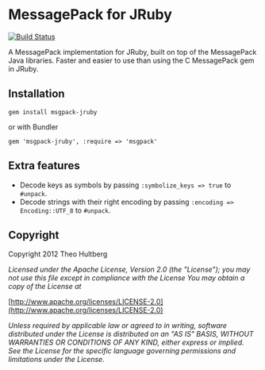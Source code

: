 # MessagePack for JRuby

[![Build Status](https://travis-ci.org/iconara/msgpack-jruby.png?branch=master)](https://travis-ci.org/iconara/msgpack-jruby)

A MessagePack implementation for JRuby, built on top of the MessagePack Java libraries. Faster and easier to use than using the C MessagePack gem in JRuby.

## Installation

    gem install msgpack-jruby

or with Bundler

    gem 'msgpack-jruby', :require => 'msgpack'

## Extra features

* Decode keys as symbols by passing `:symbolize_keys => true` to `#unpack`.
* Decode strings with their right encoding by passing `:encoding => Encoding::UTF_8` to `#unpack`.

## Copyright

Copyright 2012 Theo Hultberg

_Licensed under the Apache License, Version 2.0 (the "License"); you may not use this file except in compliance with the License You may obtain a copy of the License at_

[http://www.apache.org/licenses/LICENSE-2.0](http://www.apache.org/licenses/LICENSE-2.0)

_Unless required by applicable law or agreed to in writing, software distributed under the License is distributed on an "AS IS" BASIS, WITHOUT WARRANTIES OR CONDITIONS OF ANY KIND, either express or implied. See the License for the specific language governing permissions and limitations under the License._